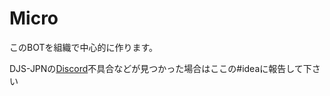 # Micro
このBOTを組織で中心的に作ります。

DJS-JPNの[Discord](https://bit.ly/DJS-JPN)不具合などが見つかった場合はここの#ideaに報告して下さい


